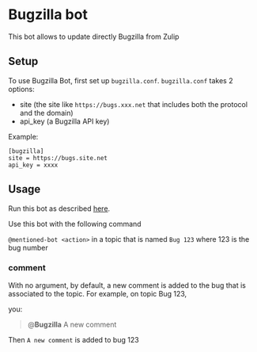 # Bugzilla bot

This bot allows to update directly Bugzilla from Zulip

## Setup

To use Bugzilla Bot, first set up `bugzilla.conf`. `bugzilla.conf` takes 2 options:
 - site (the site like `https://bugs.xxx.net` that includes both the protocol and the domain)
 - api_key (a Bugzilla API key)

 Example:
 ```
 [bugzilla]
site = https://bugs.site.net
api_key = xxxx
 ```


## Usage

Run this bot as described
[here](https://zulipchat.com/api/running-bots#running-a-bot).

Use this bot with the following command

`@mentioned-bot <action>` in a topic that is named `Bug 123` where 123 is the bug number

### comment

With no argument, by default, a new comment is added to the bug that is associated to the topic.
For example, on topic Bug 123,

you:

  > @**Bugzilla** A new comment

Then `A new comment` is added to bug 123
